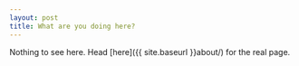 ```yaml
---
layout: post
title: What are you doing here?
---
```


Nothing to see here. Head [here]({{ site.baseurl }}about/) for the real page.